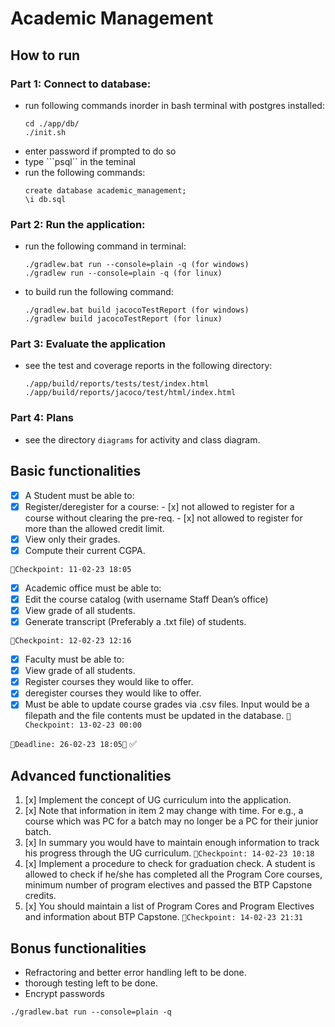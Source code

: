 # Academic Management


## How to run
### Part 1: Connect to database:
- run following commands inorder in bash terminal with postgres installed:
  ```
  cd ./app/db/
  ./init.sh
  ```
- enter password if prompted to do so
- type ```psql`` in the teminal
- run the following commands:
  ```
  create database academic_management;
  \i db.sql
  ```

### Part 2: Run the application:
- run the following command in terminal:
  ```
  ./gradlew.bat run --console=plain -q (for windows)
  ./gradlew run --console=plain -q (for linux)
  ```
- to build run the following command:
  ```
  ./gradlew.bat build jacocoTestReport (for windows)
  ./gradlew build jacocoTestReport (for linux)
  ```

### Part 3: Evaluate the application
- see the test and coverage reports in the following directory:
  ```
  ./app/build/reports/tests/test/index.html
  ./app/build/reports/jacoco/test/html/index.html
  ```
### Part 4: Plans
- see the directory ```diagrams``` for activity and class diagram.




## Basic functionalities
- [x]  A Student must be able to: 
  - [x]  Register/deregister for a course:
    - [x]  not allowed to register for a course without clearing the pre-req.
    - [x]  not allowed to register for more than the allowed credit limit.
  - [x]  View only their grades.
  - [x]  Compute their current CGPA. 

   ```📍Checkpoint: 11-02-23 18:05```

- [x]  Academic office must be able to:
  - [x]  Edit the course catalog (with username Staff Dean’s office)
  - [x]  View grade of all students.
  - [x]  Generate transcript (Preferably a .txt file) of students.
   
   ```📍Checkpoint: 12-02-23 12:16```

- [x]  Faculty must be able to:
  - [x]  View grade of all students.
  - [x]  Register courses they would like to offer.
  - [x]  deregister courses they would like to offer.
  - [x]  Must be able to update course grades via .csv files. Input would be a filepath and the file
contents must be updated in the database.
   ```📍Checkpoint: 13-02-23 00:00```

  ```👹Deadline: 26-02-23 18:05👺``` ✅
## Advanced functionalities
1. [x] Implement the concept of UG curriculum into the application.
2. [x] Note that information in item 2 may change with time. For e.g., a course which was PC for a
batch may no longer be a PC for their junior batch.
1. [x] In summary you would have to maintain enough information to track his progress through the UG
curriculum.
   ```📍Checkpoint: 14-02-23 10:18```
1. [x] Implement a procedure to check for graduation check. A student is allowed to check if he/she has
completed all the Program Core courses, minimum number of program electives and passed the
BTP Capstone credits.
1. [x] You should maintain a list of Program Cores and Program Electives and information about BTP
Capstone.
   ```📍Checkpoint: 14-02-23 21:31```

## Bonus functionalities
- Refractoring and better error handling left to be done.
- thorough testing left to be done.
- Encrypt passwords



```shell
./gradlew.bat run --console=plain -q
```